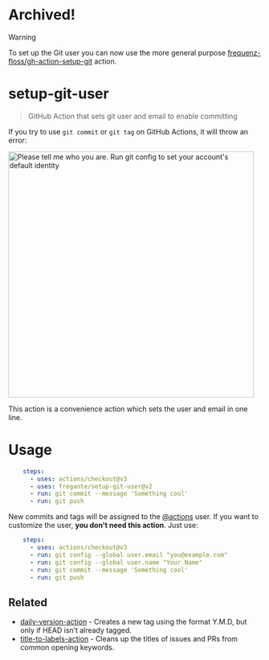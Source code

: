 # Archived!

> [!WARNING]
> To set up the Git user you can now use the more general purpose [frequenz-floss/gh-action-setup-git](https://github.com/frequenz-floss/gh-action-setup-git/) action.

# setup-git-user

> GitHub Action that sets git user and email to enable committing

If you try to use `git commit` or `git tag` on GitHub Actions, it will throw an error:

<img src="https://user-images.githubusercontent.com/1402241/96522622-59905880-1239-11eb-9993-07b64bebb282.png" alt="Please tell me who you are. Run git config to set your account's default identity" width="489">

This action is a convenience action which sets the user and email in one line.

# Usage

```yaml
    steps:
      - uses: actions/checkout@v3
      - uses: fregante/setup-git-user@v2
      - run: git commit --message 'Something cool'
      - run: git push
```

New commits and tags will be assigned to the [@actions](https://github.com/actions) user. If you want to customize the user, **you don't need this action**. Just use:

```yaml
    steps:
      - uses: actions/checkout@v3
      - run: git config --global user.email "you@example.com"
      - run: git config --global user.name "Your Name"
      - run: git commit --message 'Something cool'
      - run: git push
```

## Related

- [daily-version-action](https://github.com/fregante/daily-version-action) - Creates a new tag using the format Y.M.D, but only if HEAD isn’t already tagged.
- [title-to-labels-action](https://github.com/fregante/title-to-labels-action) - Cleans up the titles of issues and PRs from common opening keywords.
